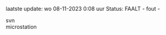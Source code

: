 laatste update: 
wo 08-11-2023  0:08   uur 
Status: FAALT - fout - 
<div class="service R">svn</div><div class="service Y">microstation</div>